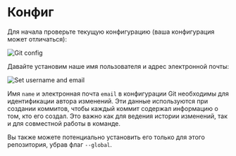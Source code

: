 # Конфиг 

Для начала проверьте текущую конфигурацию (ваша конфигурация может отличаться):

![Git config](../../img/git-config-1.png)

Давайте установим наше имя пользователя и адрес электронной почты:

![Set username and email](../../img/git-config-2.png)

Имя `name` и электронная почта `email` в конфигурации Git необходимы для идентификации автора изменений. Эти данные используются при создании коммитов, чтобы каждый коммит содержал информацию о том, кто его создал. Это важно как для ведения истории изменений, так и для совместной работы в команде.

Вы также можете потенциально установить его только для этого репозитория, убрав флаг `--global`.